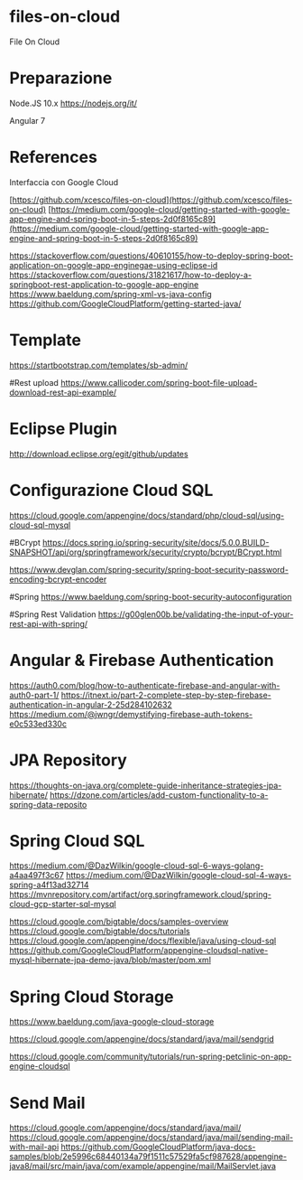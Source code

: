 # files-on-cloud
File On Cloud

# Preparazione
Node.JS 10.x
https://nodejs.org/it/

Angular 7 

# References
Interfaccia con Google Cloud

[https://github.com/xcesco/files-on-cloud](https://github.com/xcesco/files-on-cloud)
[https://medium.com/google-cloud/getting-started-with-google-app-engine-and-spring-boot-in-5-steps-2d0f8165c89](https://medium.com/google-cloud/getting-started-with-google-app-engine-and-spring-boot-in-5-steps-2d0f8165c89)

https://stackoverflow.com/questions/40610155/how-to-deploy-spring-boot-application-on-google-app-enginegae-using-eclipse-id
https://stackoverflow.com/questions/31821617/how-to-deploy-a-springboot-rest-application-to-google-app-engine
https://www.baeldung.com/spring-xml-vs-java-config
https://github.com/GoogleCloudPlatform/getting-started-java/

# Template
https://startbootstrap.com/templates/sb-admin/

#Rest upload
https://www.callicoder.com/spring-boot-file-upload-download-rest-api-example/


# Eclipse Plugin
http://download.eclipse.org/egit/github/updates

# Configurazione Cloud SQL
https://cloud.google.com/appengine/docs/standard/php/cloud-sql/using-cloud-sql-mysql

#BCrypt
https://docs.spring.io/spring-security/site/docs/5.0.0.BUILD-SNAPSHOT/api/org/springframework/security/crypto/bcrypt/BCrypt.html

https://www.devglan.com/spring-security/spring-boot-security-password-encoding-bcrypt-encoder


#Spring
https://www.baeldung.com/spring-boot-security-autoconfiguration

#Spring Rest Validation
https://g00glen00b.be/validating-the-input-of-your-rest-api-with-spring/

# Angular & Firebase Authentication
https://auth0.com/blog/how-to-authenticate-firebase-and-angular-with-auth0-part-1/
https://itnext.io/part-2-complete-step-by-step-firebase-authentication-in-angular-2-25d284102632
https://medium.com/@jwngr/demystifying-firebase-auth-tokens-e0c533ed330c

# JPA Repository
https://thoughts-on-java.org/complete-guide-inheritance-strategies-jpa-hibernate/
https://dzone.com/articles/add-custom-functionality-to-a-spring-data-reposito

# Spring Cloud SQL
https://medium.com/@DazWilkin/google-cloud-sql-6-ways-golang-a4aa497f3c67
https://medium.com/@DazWilkin/google-cloud-sql-4-ways-spring-a4f13ad32714
https://mvnrepository.com/artifact/org.springframework.cloud/spring-cloud-gcp-starter-sql-mysql

https://cloud.google.com/bigtable/docs/samples-overview
https://cloud.google.com/bigtable/docs/tutorials
https://cloud.google.com/appengine/docs/flexible/java/using-cloud-sql
https://github.com/GoogleCloudPlatform/appengine-cloudsql-native-mysql-hibernate-jpa-demo-java/blob/master/pom.xml

# Spring Cloud Storage
https://www.baeldung.com/java-google-cloud-storage


https://cloud.google.com/appengine/docs/standard/java/mail/sendgrid

https://cloud.google.com/community/tutorials/run-spring-petclinic-on-app-engine-cloudsql

# Send Mail
https://cloud.google.com/appengine/docs/standard/java/mail/
https://cloud.google.com/appengine/docs/standard/java/mail/sending-mail-with-mail-api
https://github.com/GoogleCloudPlatform/java-docs-samples/blob/2e5996c68440134a79f1511c57529fa5cf987628/appengine-java8/mail/src/main/java/com/example/appengine/mail/MailServlet.java